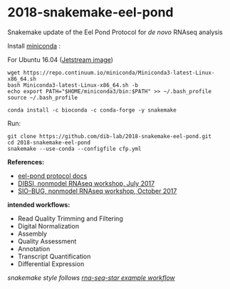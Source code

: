 # 2018-snakemake-eel-pond
Snakemake update of the Eel Pond Protocol for *de novo* RNAseq analysis

Install [miniconda](https://conda.io/miniconda.html) :

For Ubuntu 16.04 ([Jetstream image](https://use.jetstream-cloud.org/application/images/107))
```
wget https://repo.continuum.io/miniconda/Miniconda3-latest-Linux-x86_64.sh
bash Miniconda3-latest-Linux-x86_64.sh -b
echo export PATH="$HOME/miniconda3/bin:$PATH" >> ~/.bash_profile
source ~/.bash_profile
```

```
conda install -c bioconda -c conda-forge -y snakemake
```


Run:

```
git clone https://github.com/dib-lab/2018-snakemake-eel-pond.git
cd 2018-snakemake-eel-pond
snakemake --use-conda --configfile cfp.yml
```


**References:** 
* [eel-pond protocol docs](http://eel-pond.readthedocs.io/en/latest/)
* [DIBSI, nonmodel RNAseq workshop, July 2017](http://dibsi-rnaseq.readthedocs.io/en/latest/)
* [SIO-BUG, nonmodel RNAseq workshop, October 2017](http://rnaseq-workshop-2017.readthedocs.io/en/latest/index.html)

**intended workflows:**
  - Read Quality Trimming and Filtering
  - Digital Normalization
  - Assembly
  - Quality Assessment
  - Annotation
  - Transcript Quantification 
  - Differential Expression


*snakemake style follows [rna-seq-star example workflow](https://github.com/snakemake-workflows/rna-seq-star-deseq2)*
